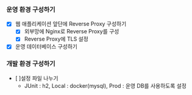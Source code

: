 ### 운영 환경 구성하기
* [x] 웹 애플리케이션 앞단에 Reverse Proxy 구성하기
  * [x] 외부망에 Nginx로 Reverse Proxy를 구성
  * [x] Reverse Proxy에 TLS 설정
* [x] 운영 데이터베이스 구성하기
### 개발 환경 구성하기
* [ ]설정 파일 나누기
  * JUnit : h2, Local : docker(mysql), Prod : 운영 DB를 사용하도록 설정
